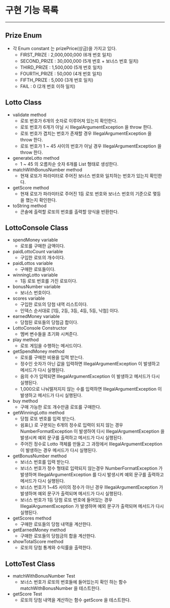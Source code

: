 # 구현 기능 목록

---
## Prize Enum

- 각 Enum constant 는 prizePrice(상금)을 가지고 있다.
  - FIRST_PRIZE : 2,000,000,000 (6개 번호 일치)
  - SECOND_PRIZE : 30,000,000 (5개 번호 + 보너스 번호 일치)
  - THIRD_PRIZE : 1,500,000 (5개 번호 일치)
  - FOURTH_PRIZE : 50,000 (4개 번호 일치)
  - FIFTH_PRIZE : 5,000 (3개 번호 일치)
  - FAIL : 0 (2개 번호 이하 일치)
## Lotto Class

- validate method
  - 로또 번호가 6개의 숫자로 이루어져 있는지 확인한다.
  - 로또 번호가 6개가 아닐 시 IllegalArgumentException 을 throw 한다.
  - 로또 번호가 겹치는 번호가 존재할 경우 IllegalArgumentException 을 throw 한다.
  - 로또 번호가 1 ~ 45 사이의 번호가 아닐 경우 IllegalArgumentException 을 throw 한다.
- generateLotto method
  - 1 ~ 45 의 오름차순 숫자 6개를 List 형태로 생성한다.
- matchWithBonusNumber method
  - 현재 로또가 파라미터로 주어진 보너스 번호와 일치하는 번호가 있는지 확인한다.
- getScore method
  - 현재 로또가 파라미터로 주어진 1등 로또 번호와 보너스 번호의 기준으로 몇등을 했는지 확인한다.
- toString method
  - 콘솔에 출력할 로또의 번호를 출력할 양식을 반환한다.
## LottoConsole Class

- spendMoney variable
  - 로또를 구매한 금액이다.
- paidLottoCount variable
  - 구입한 로또의 개수이다.
- paidLottos variable
  - 구매한 로또들이다.
- winningLotto variable
  - 1등 로또 번호를 가진 로또이다.
- bonusNumber variable
  - 보너스 번호이다.
- scores variable
  - 구입한 로또의 당첨 내역 리스트이다.
  - 인덱스 순서대로 [1등, 2등, 3등, 4등, 5등, 낙첨] 이다.
- earnedMoney variable
  - 당첨된 로또들의 당첨금 합이다.
- LottoConsole Constructor
  - 멤버 변수들을 초기화 시켜준다.
- play method
  - 로또 게임을 수행하는 메서드이다.
- getSpendMoney method
  - 로또를 구매한 비용을 입력 받는다.
  - 정수인 숫자가 아닌 값을 입력하면 IllegalArgumentException 이 발생하고 메서드가 다시 실행된다.
  - 음의 수가 입력되면 IllegalArgumentException 이 발생하고 메서드가 다시 실행된다.
  - 1,000으로 나눠떨저지지 않는 수를 입력하면 IllegalArgumentException 이 발생하고 메서드가 다시 실행된다.
- buy method
  - 구매 가능한 로또 개수만큼 로또를 구매한다.
- getWinningLotto method
  - 당첨 로또 번호를 입력 받는다.
  - 쉼표(,) 로 구분되는 6개의 정수로 입력이 되지 않는 경우 NumberFormatException 이 발생하여 다시 IllegalArgumentException 을 발생시켜 예외 문구를 출력하고 메서드가 다시 실행된다.
  - 주어진 정수로 Lotto 객체를 만들고 그 과정에서 IllegalArgumentException 이 발생하는 경우 메서드가 다시 실행된다.
- getBonusNumber method
  - 보너스 번호를 입력 받는다.
  - 보너스 번호가 정수 형태로 입력되지 않는경우 NumberFormatException 가 발생하며 IllegalArgumentException 를 다시 발생시켜 예외 문구를 출력하고 메서드가 다시 실행된다.
  - 보너스 번호가 1~45 사이의 정수가 아닌 경우 IllegalArgumentException 가 발생하며 예외 문구가 출력되며 메서드가 다시 실행된다.
  - 보너스 번호가 1등 당첨 로또 번호에 들어있는 경우 IllegalArgumentException 가 발생하며 예외 문구가 출력되며 메서드가 다시 실행된다.
- getScores method
  - 구매한 로또들의 당첨 내역을 계산한다.
- getEarnedMoney method
  - 구매한 로또들의 당첨금의 합을 계산한다.
- showTotalScore method
  - 로또의 당첨 통계와 수익률을 출력한다.
## LottoTest Class

- matchWithBonusNumber Test
  - 보너스 번호가 로또의 번호들에 들어있는지 확인 하는 함수 matchWithBonusNumber 을 테스트한다.
- getScore Test
  - 로또의 당첨 내역을 계산하는 함수 getScore 을 테스트한다.